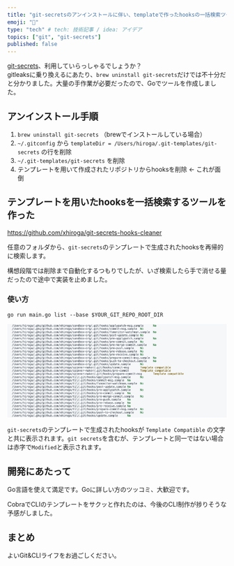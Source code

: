```yaml
---
title: "git-secretsのアンインストールに伴い、templateで作ったhooksの一括検索ツール作った"
emoji: "🔖"
type: "tech" # tech: 技術記事 / idea: アイデア
topics: ["git", "git-secrets"]
published: false
---
```


[git-secrets](https://github.com/awslabs/git-secrets)、利用していらっしゃるでしょうか？  
gitleaksに乗り換えるにあたり、`brew uninstall git-secrets`だけでは不十分だと分かりました。大量の手作業が必要だったので、Goでツールを作成しました。

## アンインストール手順

1. `brew uninstall git-secrets` （brewでインストールしている場合）
2. `~/.gitconfig` から `templateDir = /Users/hiroga/.git-templates/git-secrets` の行を削除
3. `~/.git-templates/git-secrets` を削除
4. テンプレートを用いて作成されたリポジトリからhooksを削除 ← これが面倒

## テンプレートを用いたhooksを一括検索するツールを作った

https://github.com/xhiroga/git-secrets-hooks-cleaner

任意のフォルダから、`git-secrets`のテンプレートで生成されたhooksを再帰的に検索します。

構想段階では削除まで自動化するつもりでしたが、いざ検索したら手で消せる量だったので途中で実装を止めました。

### 使い方

```shell
go run main.go list --base $YOUR_GIT_REPO_ROOT_DIR
```

![](/images/2022-11-05-14-13-17.png)

`git-secrets`のテンプレートで生成されたhooksが `Template Compatible` の文字と共に表示されます。`git secrets`を含むが、テンプレートと同一ではない場合は赤字で`Modified`と表示されます。

## 開発にあたって

Go言語を使えて満足です。Goに詳しい方のツッコミ、大歓迎です。

CobraでCLIのテンプレートをサクッと作れたのは、今後のCLI制作が捗りそうな予感がしました。

## まとめ

よいGit&CLIライフをお過ごしください。

